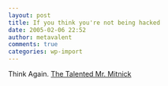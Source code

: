 ```yaml
---
layout: post
title: If you think you're not being hacked
date: 2005-02-06 22:52
author: metavalent
comments: true
categories: wp-import
---
```

Think Again. <a href="http://www.technologyreview.com/articles/05/03/issue/forward_hacker.asp?trk=nl">The Talented Mr. Mitnick</a>
